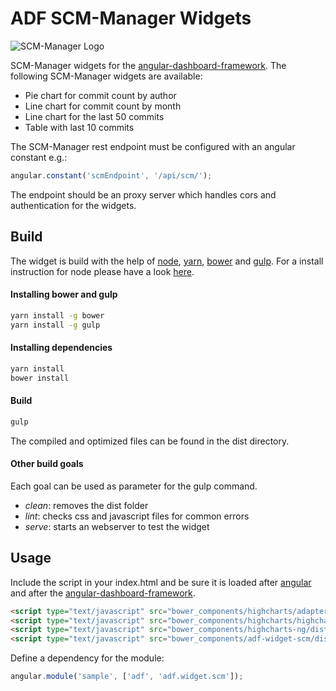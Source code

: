# ADF SCM-Manager Widgets

![SCM-Manager Logo](http://download.scm-manager.org/images/logo/scm-manager_logo.jpg)

SCM-Manager widgets for the [angular-dashboard-framework](https://github.com/sdorra/angular-dashboard-framework). The following SCM-Manager widgets are available:

* Pie chart for commit count by author
* Line chart for commit count by month
* Line chart for the last 50 commits
* Table with last 10 commits

The SCM-Manager rest endpoint must be configured with an angular constant e.g.:

```javascript
angular.constant('scmEndpoint', '/api/scm/');
```

The endpoint should be an proxy server which handles cors and authentication for the widgets.

## Build

The widget is build with the help of [node](https://nodejs.org/), [yarn](https://yarnpkg.com/), [bower](http://bower.io/) and [gulp](http://gulpjs.com/). For a install instruction for node please have a look [here](https://docs.npmjs.com/getting-started/installing-node).

#### Installing bower and gulp

```bash
yarn install -g bower
yarn install -g gulp
```

#### Installing dependencies

```bash
yarn install
bower install
```

#### Build

```bash
gulp
```

The compiled and optimized files can be found in the dist directory.

#### Other build goals

Each goal can be used as parameter for the gulp command.

* *clean*: removes the dist folder
* *lint*: checks css and javascript files for common errors
* *serve*: starts an webserver to test the widget

## Usage

Include the script in your index.html and be sure it is loaded after [angular](https://angularjs.org/) and after the [angular-dashboard-framework](https://github.com/sdorra/angular-dashboard-framework).

```html
<script type="text/javascript" src="bower_components/highcharts/adapters/standalone-framework.src.js"></script>
<script type="text/javascript" src="bower_components/highcharts/highcharts.js"></script>
<script type="text/javascript" src="bower_components/highcharts-ng/dist/highcharts-ng.js"></script>
<script type="text/javascript" src="bower_components/adf-widget-scm/dist/adf-widget-scm.min.js"></script>
```

Define a dependency for the module:

```javascript
angular.module('sample', ['adf', 'adf.widget.scm']);
```
